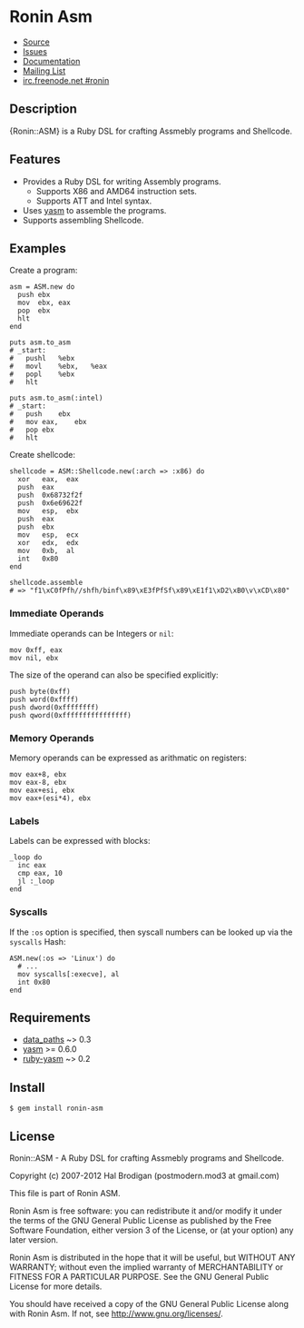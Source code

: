 # Ronin Asm

* [Source](https://github.com/ronin-ruby/ronin-asm)
* [Issues](https://github.com/ronin-ruby/ronin-asm/issues)
* [Documentation](http://rubydoc.info/github/ronin-ruby/ronin-asm/frames)
* [Mailing List](https://groups.google.com/group/ronin-ruby)
* [irc.freenode.net #ronin](http://ronin-ruby.github.com/irc/)

## Description

{Ronin::ASM} is a Ruby DSL for crafting Assmebly programs and Shellcode.

## Features

* Provides a Ruby DSL for writing Assembly programs.
  * Supports X86 and AMD64 instruction sets.
  * Supports ATT and Intel syntax.
* Uses [yasm] to assemble the programs.
* Supports assembling Shellcode.

## Examples

Create a program:

    asm = ASM.new do
      push ebx
      mov  ebx, eax
      pop  ebx
      hlt
    end

    puts asm.to_asm
    # _start:
    #	pushl	%ebx
    #	movl	%ebx,	%eax
    #	popl	%ebx
    #	hlt

    puts asm.to_asm(:intel)
    # _start:
    #	push	ebx
    #	mov	eax,	ebx
    #	pop	ebx
    #	hlt

Create shellcode:

    shellcode = ASM::Shellcode.new(:arch => :x86) do
      xor   eax,  eax
      push  eax
      push  0x68732f2f
      push  0x6e69622f
      mov   esp,  ebx
      push  eax
      push  ebx
      mov   esp,  ecx
      xor   edx,  edx
      mov   0xb,  al
      int   0x80
    end
    
    shellcode.assemble
    # => "f1\xC0fPfh//shfh/binf\x89\xE3fPfSf\x89\xE1f1\xD2\xB0\v\xCD\x80"

### Immediate Operands

Immediate operands can be Integers or `nil`:

    mov 0xff, eax
    mov nil, ebx

The size of the operand can also be specified explicitly:

    push byte(0xff)
    push word(0xffff)
    push dword(0xffffffff)
    push qword(0xffffffffffffffff)

### Memory Operands

Memory operands can be expressed as arithmatic on registers:

    mov eax+8, ebx
    mov eax-8, ebx
    mov eax+esi, ebx
    mov eax+(esi*4), ebx

### Labels

Labels can be expressed with blocks:

    _loop do
      inc eax
      cmp eax, 10
      jl :_loop
    end

### Syscalls

If the `:os` option is specified, then syscall numbers can be looked up via the 
`syscalls` Hash:

    ASM.new(:os => 'Linux') do
      # ...
      mov syscalls[:execve], al
      int 0x80
    end

## Requirements

* [data_paths] ~> 0.3
* [yasm] >= 0.6.0
* [ruby-yasm] ~> 0.2

## Install

    $ gem install ronin-asm

## License

Ronin::ASM - A Ruby DSL for crafting Assmebly programs and Shellcode.

Copyright (c) 2007-2012 Hal Brodigan (postmodern.mod3 at gmail.com)

This file is part of Ronin ASM.

Ronin Asm is free software: you can redistribute it and/or modify
it under the terms of the GNU General Public License as published by
the Free Software Foundation, either version 3 of the License, or
(at your option) any later version.

Ronin Asm is distributed in the hope that it will be useful,
but WITHOUT ANY WARRANTY; without even the implied warranty of
MERCHANTABILITY or FITNESS FOR A PARTICULAR PURPOSE.  See the
GNU General Public License for more details.

You should have received a copy of the GNU General Public License
along with Ronin Asm.  If not, see <http://www.gnu.org/licenses/>.

[yasm]: http://yasm.tortall.net/
[data_paths]: https://github.com/postmodern/data_paths#readme
[ruby-yasm]: https://github.com/sophsec/ruby-yasm#readme
